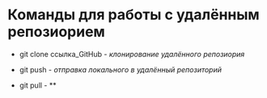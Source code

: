 # Команды для работы с удалённым репозиорием 

* git clone ссылка_GitHub - *клонирование удалённого репозиория*

* git push - *отправка локального в удалённый репозиторий*

* git pull  - **
